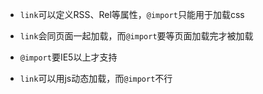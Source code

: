 - `link`可以定义RSS、Rel等属性，`@import`只能用于加载css


- `link`会同页面一起加载，而`@import`要等页面加载完才被加载

- `@import`要IE5以上才支持

- `link`可以用js动态加载，而`@import`不行
